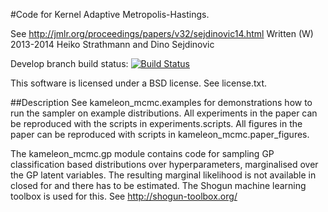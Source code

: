 #Code for Kernel Adaptive Metropolis-Hastings.

See http://jmlr.org/proceedings/papers/v32/sejdinovic14.html
Written (W) 2013-2014 Heiko Strathmann and Dino Sejdinovic

Develop branch build status:
[![Build Status](https://travis-ci.org/karlnapf/kameleon-mcmc.png)](https://travis-ci.org/karlnapf/kameleon-mcmc)

This software is licensed under a BSD license. See license.txt.

##Description
See kameleon_mcmc.examples for demonstrations how to run the sampler on example distributions.
All experiments in the paper can be reproduced with the scripts in experiments.scripts.
All figures in the paper can be reproduced with scripts in kameleon_mcmc.paper_figures.

The kameleon_mcmc.gp module contains code for sampling GP classification based distributions
over hyperparameters, marginalised over the GP latent variables. The resulting
marginal likelihood is not available in closed for and there has to be estimated.
The Shogun machine learning toolbox is used for this.
See http://shogun-toolbox.org/

